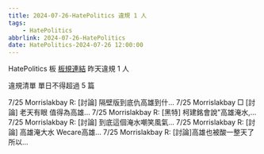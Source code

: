 ```yaml
---
title: 2024-07-26-HatePolitics 違規 1 人
tags:
    - HatePolitics
abbrlink: 2024-07-26-HatePolitics
date: HatePolitics-2024-07-26 12:00:00
---
```

HatePolitics 板 [板規連結](https://www.ptt.cc/bbs/HatePolitics/M.1617115262.A.D60.html)
昨天違規 1 人
<!-- more -->

違規清單
單日不得超過 5 篇

7/25 Morrislakbay R: [討論] 隔壁版到底仇高雄到什…
7/25 Morrislakbay □ [討論] 老天有眼  值得為高雄…
7/25 Morrislakbay R: [黑特] 柯建銘會說"高雄淹水,…
7/25 Morrislakbay R: [討論] 到底這個淹水嘲笑風氣…
7/25 Morrislakbay R: [討論] 高雄淹大水 Wecare高雄…
7/25 Morrislakbay R: [討論]高雄也被酸一整天了所以…